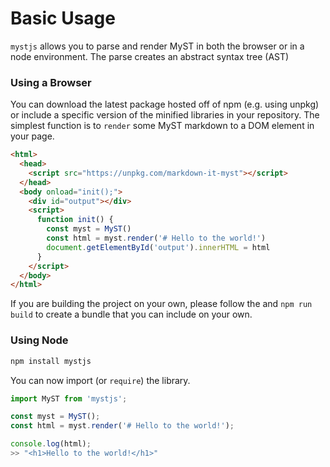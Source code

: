 # Basic Usage

`mystjs` allows you to parse and render MyST in both the browser or in a node environment. The parse creates an abstract syntax tree (AST)

### Using a Browser

You can download the latest package hosted off of npm (e.g. using unpkg) or include a specific version of the minified libraries in your repository. The simplest function is to `render` some MyST markdown to a DOM element in your page.

```html
<html>
  <head>
    <script src="https://unpkg.com/markdown-it-myst"></script>
  </head>
  <body onload="init();">
    <div id="output"></div>
    <script>
      function init() {
        const myst = MyST()
        const html = myst.render('# Hello to the world!')
        document.getElementById('output').innerHTML = html
      }
    </script>
  </body>
</html>
```

If you are building the project on your own, please follow the [](developer) and `npm run build` to create a bundle that you can include on your own.

### Using Node

```bash
npm install mystjs
```

You can now import (or `require`) the library.

```javascript
import MyST from 'mystjs';

const myst = MyST();
const html = myst.render('# Hello to the world!');

console.log(html);
>> "<h1>Hello to the world!</h1>"
```
